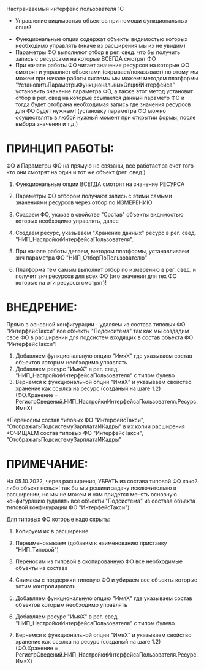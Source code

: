 Настраиваемый интерфейс пользователя 1C

* Управление видимостью объектов при помощи функциональных опций.

- Функциональные опции содержат объекты видимостью которых необходимо управлять (иначе из расширения мы их не увидим)
- Параметры ФО выполняют отбор в рег. свед. что бы получить запись с ресурсами на которые ВСЕГДА смотрят ФО
- При начале работы ФО читает значение ресурсов на которые ФО смотрят и управляет объектами (скрывает/показывает)
  по этому мы можем при начале работы системы мы можем: методом платформы "УстановитьПараметрыФункциональныхОпцийИнтерфейса"
  установить значение параметра ФО, а также этот метод установит отбор в рег. свед на которые ссылается данный параметр ФО и
  тогда будет отобрана необходимая запись где значения ресурсов для ФО будет нужным!
  (установку параметра ФО можно осуществлять в любой нужный момент при открытии формы, после выбора значения и т.д.)

# ПРИНЦИП РАБОТЫ:

ФО и Параметры ФО на прямую не связаны, все работает за счет того что они смотрят на один и тот же объект (рег. свед.)
1. Функциональные опции ВСЕГДА смотрят на значение РЕСУРСА
2. Параметры ФО отбором получают запись с этими самыми значениями ресурсов через отбор по ИЗМЕРЕНИЮ

3. Создаем ФО, указав в свойстве "Состав" объекты видимостью которых необходимо управлять, далее
4. Создаем ресурс, указываем "Хранение данных" ресурс в рег. свед. "НИП_НастройкиИнтерфейсаПользователя".

5. При начале работы делаем, методом платформы, устанавливаем знч параметра ФО "НИП_ОтборПоПользователю"
6. Платформа тем самым выполнит отбор по измерению в рег. свед. и получит знч ресурсов для всех ФО
    (это значения для тех ФО которые на эти ресурсы смотрят)!

# ВНЕДРЕНИЕ:

Прямо в основной конфигурации - удаляем из состава типовых ФО "ИнтерфейсТакси" все объекты "Подсиситема"
так как мы создадим свое ФО в расширении для подсистем входящих в состав объекта ФО "ИнтерфейсТакси"!

1. Добавляем функциональную опцию "ИмяХ" где указываем состав объектов которым необходимо управлять
2. Добавляем ресурс "ИмяХ" в рег. свед. "НИП_НастройкиИнтерфейсаПользователя" с типом булево
3. Вернемся к функциональной опции "ИмяХ" и указываем свойство хранение как ссылка на ресурс (созданый на шаге 1.2)
(ФО.Хранение = РегистрСведений.НИП_НастройкиИнтерфейсаПользователя.Ресурс.ИмяХ)

*Переносим состав типовых ФО "ИнтерфейсТакси", "ОтображатьПодсистемуЗарплатаИКадры" в их копии расширения
*ОЧИЩАЕМ состав типовых ФО "ИнтерфейсТакси", "ОтображатьПодсистемуЗарплатаИКадры"

# ПРИМЕЧАНИЕ:
На 05.10.2022, через расширения, УБРАТЬ из состава типовой ФО какой либо объект нельзя!
так бы мы решили задачу исключительно в расширении, но мы не можем и нам придется менять основную конфигурацию
(удалять все объекты "Подсистема" из состава объекта типовой конфикурации ФО "ИнтерфейсТакси")



Для типовых ФО которые надо скрыть:
1. Копируем их в расширение
2. Переименовываем (добавим к наименованию приставку "НИП_Типовой")
3. Переносим из типовой в скопированную ФО все необходимые объекты из состава
4. Снимаем с поддержки типовую ФО и убираем все объекты которые хотим контролировать

4. Добавляем функциональную опцию "ИмяХ" где указываем состав объектов которым необходимо управлять
5. Добавляем ресурс "ИмяХ" в рег. свед. "НИП_НастройкиИнтерфейсаПользователя" с типом булево
6. Вернемся к функциональной опции "ИмяХ" и указываем свойство хранение как ссылка на ресурс (созданый на шаге 1.2)
(ФО.Хранение = РегистрСведений.НИП_НастройкиИнтерфейсаПользователя.Ресурс.ИмяХ)

